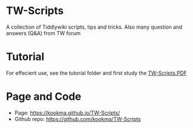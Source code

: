 # TW-Scripts
A collection of Tiddlywiki scripts, tips and tricks. Also many question and answers (Q&amp;A) from TW forum

# Tutorial
For effecient use, see the tutorial folder and first study the [TW-Scripts.PDF](https://github.com/kookma/TW-Scripts/blob/master/tutorial/TW-Scripts.pdf)

# Page and Code

- Page: https://kookma.github.io/TW-Scripts/
- Github repo: https://github.com/kookma/TW-Scripts
